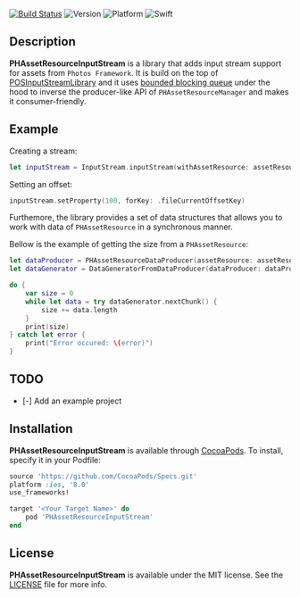 [![Build Status](https://travis-ci.org/fromcelticpark/PHAssetResourceInputStream.svg?branch=master)](https://travis-ci.org/fromcelticpark/PHAssetResourceInputStream)
![Version](https://img.shields.io/cocoapods/v/PHAssetResourceInputStream.svg?style=flat)
![Platform](https://img.shields.io/cocoapods/p/PHAssetResourceInputStream.svg?style=flat)
![Swift](https://img.shields.io/badge/%20in-swift%203.0-orange.svg)


## Description

**PHAssetResourceInputStream** is a library that adds input stream support for assets from `Photos Framework`. It is build on the top of [POSInputStreamLibrary](https://github.com/pavelosipov/POSInputStreamLibrary) and it uses [bounded blocking queue](https://en.wikipedia.org/wiki/Producer–consumer_problem) under the hood to inverse the producer-like API of `PHAssetResourceManager` and makes it consumer-friendly.

## Example

Creating a stream:

```swift
let inputStream = InputStream.inputStream(withAssetResource: assetResource)
```

Setting an offset:

```swift
inputStream.setProperty(100, forKey: .fileCurrentOffsetKey)
```

Furthemore, the library provides a set of data structures that allows you to work with data of `PHAssetResource` in a synchronous manner.

Bellow is the example of getting the size from a `PHAssetResource`:

```swift
let dataProducer = PHAssetResourceDataProducer(assetResource: assetResource)
let dataGenerator = DataGeneratorFromDataProducer(dataProducer: dataProducer)

do {
    var size = 0
    while let data = try dataGenerator.nextChunk() {
        size += data.length
    }
    print(size)
} catch let error {
    print("Error occured: \(error)")
}
```

## TODO
- [-] Add an example project

## Installation

**PHAssetResourceInputStream** is available through [CocoaPods](http://cocoapods.org). To install, specify it in your Podfile:

```ruby
source 'https://github.com/CocoaPods/Specs.git'
platform :ios, '8.0'
use_frameworks!

target '<Your Target Name>' do
    pod 'PHAssetResourceInputStream'
end
```

## License

**PHAssetResourceInputStream** is available under the MIT license. See the [LICENSE](https://github.com/fromcelticpark/PHAssetResourceInputStream/blob/master/LICENSE.md) file for more info.
